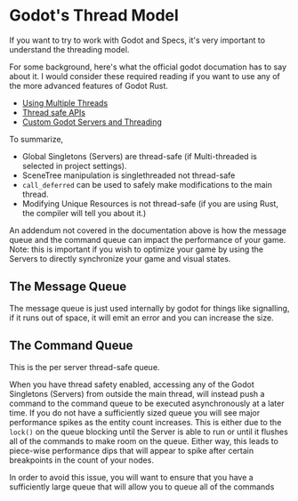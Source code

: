# Godot's Thread Model

If you want to try to work with Godot and Specs, it's very important to understand the threading model.

For some background, here's what the official godot documation has to say about it. I would consider these required reading if you want to use any of the more advanced features of Godot Rust.

- [Using Multiple Threads](https://docs.godotengine.org/en/stable/tutorials/threads/using_multiple_threads.html)
- [Thread safe APIs](https://docs.godotengine.org/en/stable/tutorials/threads/thread_safe_apis.html)
- [Custom Godot Servers and Threading](https://docs.godotengine.org/en/stable/development/cpp/custom_godot_servers.html)

To summarize, 

- Global Singletons (Servers) are thread-safe (if Multi-threaded is selected in project settings).
- SceneTree manipulation is singlethreaded not thread-safe
- `call_deferred` can be used to safely make modifications to the main thread.
- Modifying Unique Resources is not thread-safe (if you are using Rust, the compiler will tell you about it.)

An addendum not covered in the documentation above is how the message queue and the command queue can impact the performance of your game. Note: this is important if you wish to optimize your game by using the Servers to directly synchronize your game and visual states.

## The Message Queue

The message queue is just used internally by godot for things like signalling, if it runs out of space, it will emit an error and you can increase the size.

## The Command Queue

This is the per server thread-safe queue.

When you have thread safety enabled, accessing any of the Godot Singletons (Servers) from outside the main thread, will instead push a command to the command queue to be executed asynchronously at a later time. If you do not have a sufficiently sized queue you will see major performance spikes as the entity count increases. This is either due to the `lock()` on the queue blocking until the Server is able to run or until it flushes all of the commands to make room on the queue. Either way, this leads to piece-wise performance dips that will appear to spike after certain breakpoints in the count of your nodes.

In order to avoid this issue, you will want to ensure that you have a sufficiently large queue that will allow you to queue all of the commands